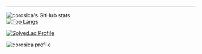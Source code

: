 ---
![corosica's GitHub stats](https://github-readme-stats.vercel.app/api?username=corosica&show_icons=true&theme=cobalt)  
[![Top Langs](https://github-readme-stats.vercel.app/api/top-langs/?username=corosica)](https://github.com/corosica/github-readme-stats)

[![Solved.ac Profile](http://mazassumnida.wtf/api/generate_badge?boj=corosica1)](https://solved.ac/corosica1)


![corosica profile](http://mazandi.herokuapp.com/api?handle=corosica1&theme=dark)

<!--
**corosica/corosica** is a ✨ _special_ ✨ repository because its `README.md` (this file) appears on your GitHub profile.
